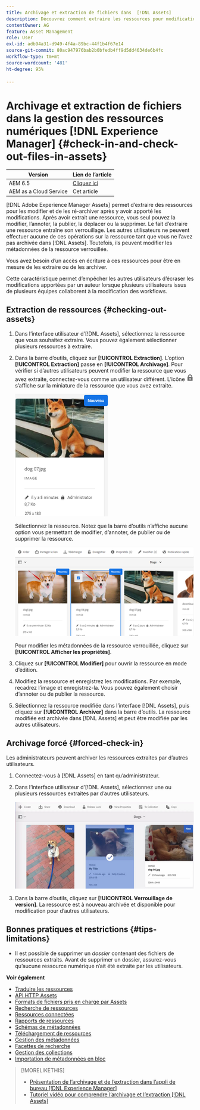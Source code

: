 ```yaml
---
title: Archivage et extraction de fichiers dans  [!DNL Assets]
description: Découvrez comment extraire les ressources pour modification et les archiver à nouveau une fois les modifications effectuées.
contentOwner: AG
feature: Asset Management
role: User
exl-id: adb94a31-d949-4f4a-89bc-44f1b4f67e14
source-git-commit: 80ac947976bab2b0bfedb4ff9d5dd4634de6b4fc
workflow-type: tm+mt
source-wordcount: '481'
ht-degree: 95%

---
```


# Archivage et extraction de fichiers dans la gestion des ressources numériques [!DNL Experience Manager] {#check-in-and-check-out-files-in-assets}

| Version | Lien de l’article |
| -------- | ---------------------------- |
| AEM 6.5 | [Cliquez ici](https://experienceleague.adobe.com/docs/experience-manager-65/assets/managing/check-out-and-submit-assets.html?lang=fr) |
| AEM as a Cloud Service | Cet article |

[!DNL Adobe Experience Manager Assets] permet d’extraire des ressources pour les modifier et de les ré-archiver après y avoir apporté les modifications. Après avoir extrait une ressource, vous seul pouvez la modifier, l’annoter, la publier, la déplacer ou la supprimer. Le fait d’extraire une ressource entraîne son verrouillage. Les autres utilisateurs ne peuvent effectuer aucune de ces opérations sur la ressource tant que vous ne l’avez pas archivée dans [!DNL Assets]. Toutefois, ils peuvent modifier les métadonnées de la ressource verrouillée.

Vous avez besoin d’un accès en écriture à ces ressources pour être en mesure de les extraire ou de les archiver.

Cette caractéristique permet d’empêcher les autres utilisateurs d’écraser les modifications apportées par un auteur lorsque plusieurs utilisateurs issus de plusieurs équipes collaborent à la modification des workflows.

## Extraction de ressources {#checking-out-assets}

1. Dans l’interface utilisateur d’[!DNL Assets], sélectionnez la ressource que vous souhaitez extraire. Vous pouvez également sélectionner plusieurs ressources à extraire.

1. Dans la barre d’outils, cliquez sur **[!UICONTROL Extraction]**. L’option **[!UICONTROL Extraction]** passe en **[!UICONTROL Archivage]**.
Pour vérifier si d’autres utilisateurs peuvent modifier la ressource que vous avez extraite, connectez-vous comme un utilisateur différent. L’icône ![icône en forme de verrou pour l’extraction](assets/do-not-localize/checkout_lock.png) s’affiche sur la miniature de la ressource que vous avez extraite.

   ![icône d’extraction en mode Carte](assets/checkout-icon-card-view.png)

   Sélectionnez la ressource. Notez que la barre d’outils n’affiche aucune option vous permettant de modifier, d’annoter, de publier ou de supprimer la ressource.

   ![chlimage_1-472](assets/checkout-asset-toolbar-options.png)

   Pour modifier les métadonnées de la ressource verrouillée, cliquez sur **[!UICONTROL Afficher les propriétés]**.

1. Cliquez sur **[!UICONTROL Modifier]** pour ouvrir la ressource en mode d’édition.

1. Modifiez la ressource et enregistrez les modifications. Par exemple, recadrez l’image et enregistrez-la. Vous pouvez également choisir d’annoter ou de publier la ressource.

1. Sélectionnez la ressource modifiée dans l’interface [!DNL Assets], puis cliquez sur **[!UICONTROL Archiver]** dans la barre d’outils. La ressource modifiée est archivée dans [!DNL Assets] et peut être modifiée par les autres utilisateurs.

## Archivage forcé {#forced-check-in}

Les administrateurs peuvent archiver les ressources extraites par d’autres utilisateurs.

1. Connectez-vous à [!DNL Assets] en tant qu’administrateur.
1. Dans l’interface utilisateur d’[!DNL Assets], sélectionnez une ou plusieurs ressources extraites par d’autres utilisateurs.

   ![chlimage_1-476](assets/chlimage_1-476.png)

1. Dans la barre d’outils, cliquez sur **[!UICONTROL Verrouillage de version]**. La ressource est à nouveau archivée et disponible pour modification pour d’autres utilisateurs.

## Bonnes pratiques et restrictions {#tips-limitations}

* Il est possible de supprimer un *dossier* contenant des fichiers de ressources extraits. Avant de supprimer un dossier, assurez-vous qu’aucune ressource numérique n’ait été extraite par les utilisateurs.

**Voir également**

* [Traduire les ressources](translate-assets.md)
* [API HTTP Assets](mac-api-assets.md)
* [Formats de fichiers pris en charge par Assets](file-format-support.md)
* [Recherche de ressources](search-assets.md)
* [Ressources connectées](use-assets-across-connected-assets-instances.md)
* [Rapports de ressources](asset-reports.md)
* [Schémas de métadonnées](metadata-schemas.md)
* [Téléchargement de ressources](download-assets-from-aem.md)
* [Gestion des métadonnées](manage-metadata.md)
* [Facettes de recherche](search-facets.md)
* [Gestion des collections](manage-collections.md)
* [Importation de métadonnées en bloc](metadata-import-export.md)

>[!MORELIKETHIS]
>
>* [Présentation de l’archivage et de l’extraction dans l’appli de bureau [!DNL Experience Manager]  ](https://experienceleague.adobe.com/docs/experience-manager-desktop-app/using/using.html?lang=fr#how-app-works2)
>* [Tutoriel vidéo pour comprendre l’archivage et l’extraction [!DNL Assets]](https://experienceleague.adobe.com/docs/experience-manager-learn/assets/collaboration/check-in-and-check-out.html?lang=fr)

